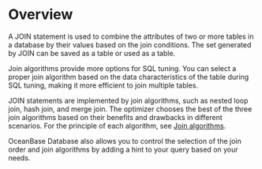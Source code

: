 # Overview

A JOIN statement is used to combine the attributes of two or more tables in a database by their values based on the join conditions. The set generated by JOIN can be saved as a table or used as a table.

Join algorithms provide more options for SQL tuning. You can select a proper join algorithm based on the data characteristics of the table during SQL tuning, making it more efficient to join multiple tables.

JOIN statements are implemented by join algorithms, such as nested loop join, hash join, and merge join. The optimizer chooses the best of the three join algorithms based on their benefits and drawbacks in different scenarios. For the principle of each algorithm, see [Join algorithms](../200.join-algorithm/200.join-algorithm.md).

OceanBase Database also allows you to control the selection of the join order and join algorithms by adding a hint to your query based on your needs.
